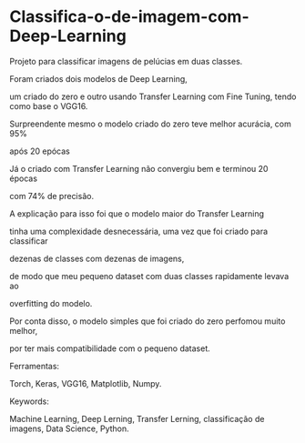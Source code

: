 # Classifica-o-de-imagem-com-Deep-Learning
Projeto para classificar imagens de pelúcias em duas classes.  

Foram criados dois modelos de Deep Learning,  

um criado do zero e outro usando Transfer Learning com Fine Tuning, tendo como base o VGG16.  

Surpreendente mesmo o modelo criado do zero teve melhor acurácia, com 95%  

após 20 epócas  

Já o criado com Transfer Learning não convergiu bem e terminou 20 épocas  

com 74% de precisão.  

A explicação para isso foi que o modelo maior do Transfer Learning  

tinha uma complexidade desnecessária, uma vez que foi criado para classificar  

dezenas de classes com dezenas de imagens,  

de modo que meu pequeno dataset com duas classes rapidamente levava ao  

overfitting do modelo.  

Por conta disso, o modelo simples que foi criado do zero perfomou muito melhor,  

por ter mais compatibilidade com o pequeno dataset.  

Ferramentas:  

Torch, Keras, VGG16, Matplotlib, Numpy.  

Keywords:  

Machine Learning, Deep Lerning, Transfer Lerning, classificação de imagens, Data Science, Python.



